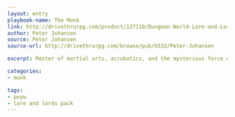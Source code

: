 ```yaml
---
layout: entry
playbook-name: The Monk
link: http://drivethrurpg.com/product/127110/Dungeon-World-Lore-and-Lords-Pack
author: Peter Johansen
source: Peter Johansen
source-url: http://drivethrurpg.com/browse/pub/6532/Peter-Johansen

excerpt: Master of martial arts, acrobatics, and the mysterious force of ki.

categories:
- monk

tags:
- pwyw
- lore and lords pack
---
```

